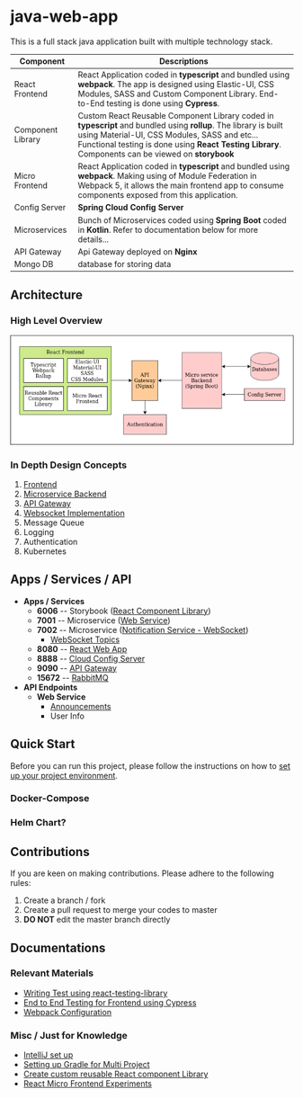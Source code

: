# java-web-app

This is a full stack java application built with multiple technology stack.

| Component | Descriptions |
| --- | --- |
| React Frontend | React Application coded in **typescript** and bundled using **webpack**. The app is designed using Elastic-UI, CSS Modules, SASS and Custom Component Library. End-to-End testing is done using **Cypress**. |
| Component Library | Custom React Reusable Component Library coded in **typescript** and bundled using **rollup**. The library is built using Material-UI, CSS Modules, SASS and etc... Functional testing is done using **React Testing Library**. Components can be viewed on **storybook** |
| Micro Frontend | React Application coded in **typescript** and bundled using **webpack**. Making using of Module Federation in Webpack 5, it allows the main frontend app to consume components exposed from this application. |
| Config Server | **Spring Cloud Config Server** |
| Microservices | Bunch of Microservices coded using **Spring Boot** coded in **Kotlin**. Refer to documentation below for more details... |
| API Gateway | Api Gateway deployed on **Nginx** |
| Mongo DB | database for storing data |

## Architecture

### High Level Overview

![Architecture](doc/images/architecture.png)

### In Depth Design Concepts

1. [Frontend](app-frontend-react) 
2. [Microservice Backend](app-backend)
3. [API Gateway](app-backend/web-api-gateway-nginx/doc/API_GATEWAY_DESIGN.md)
4. [Websocket Implementation](app-backend/ms-notification-service/doc/NOTIFICATION_SERVICE.md#websocket-server-to-client-communication)
5. Message Queue
6. Logging
7. Authentication
8. Kubernetes

## Apps / Services / API

- **Apps / Services**
    - **6006** -- Storybook ([React Component Library](app-frontend-react/react-component-library))
    - **7001** -- Microservice ([Web Service](app-backend/ms-web-service))
    - **7002** -- Microservice ([Notification Service - WebSocket](app-backend/ms-notification-service))
        - [WebSocket Topics](app-backend/ms-notification-service/doc/NOTIFICATION_SERVICE.md#topics)
    - **8080** -- [React Web App](app-frontend-react/react-base-app)
    - **8888** -- [Cloud Config Server](app-backend/ms-config-server)
    - **9090** -- [API Gateway](app-backend/web-api-gateway-nginx)
    - **15672** -- [RabbitMQ](app-backend/rabbitmq)
- **API Endpoints**
    - **Web Service**
        - [Announcements](app-backend/ms-web-service/doc/ANNOUNCEMENT_SERVICE.md)
        - User Info

## Quick Start

Before you can run this project, please follow the instructions on how to [set up your project environment](doc/PROJECT_SETUP.md).

### Docker-Compose

### Helm Chart?

## Contributions

If you are keen on making contributions. Please adhere to the following rules:
1. Create a branch / fork 
2. Create a pull request to merge your codes to master
3. **DO NOT** edit the master branch directly

## Documentations

### Relevant Materials

- [Writing Test using react-testing-library](app-frontend-react/react-component-library/doc/WRITING_TEST_CASES.md)
- [End to End Testing for Frontend using Cypress](app-frontend-react/react-base-app/cypress)
- [Webpack Configuration](app-frontend-react/react-base-app/doc/WEBPACK.md)

### Misc / Just for Knowledge

- [IntelliJ set up](doc/PROJECT_SETUP.md)
- [Setting up Gradle for Multi Project](doc/GRADLE_TIPS.md)
- [Create custom reusable React component Library](app-frontend-react/react-component-library/doc/CREATE_NEW_LIBRARY.md)
- [React Micro Frontend Experiments](https://github.com/awarenessxz/react-micro-frontend)
